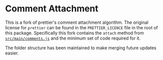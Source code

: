 # Comment Attachment

This is a fork of prettier's comment attachment algorithm. The original license for `prettier` can be found in the `PRETTIER_LICENCE` file in the root of this package.
Specifically this fork contains the `attach` method from [`src/main/comments.js`](https://github.com/prettier/prettier/blob/894f841fbd948875fc2a47bd63f3db3dcadc5f43/src/main/comments.js#L357) and the minimum set of code required for it.

The folder structure has been maintained to make merging future updates easier.

